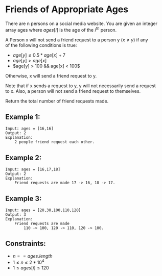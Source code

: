 # Friends of Appropriate Ages

There are n persons on a social media website. You are given an integer  
array ages where $ages[i]$ is the age of the $i^{th}$ person.

A Person x will not send a friend request to a person y $(x \ne y)$ if any  
of the following conditions is true:

* $age[y] \le 0.5 * age[x] + 7$
* $age[y] > age[x]$
* $age[y] > 100 && age[x] < 100$

Otherwise, x will send a friend request to y.

Note that if x sends a request to y, y will not necessarily send a request  
to x. Also, a person will not send a friend request to themselves.

Return the total number of friend requests made.

 

## Example 1:

    Input: ages = [16,16]
    Output: 2
    Explanation: 
        2 people friend request each other.

## Example 2:

    Input: ages = [16,17,18]
    Output: 2
    Explanation: 
        Friend requests are made 17 -> 16, 18 -> 17.

## Example 3:

    Input: ages = [20,30,100,110,120]
    Output: 3
    Explanation: 
        Friend requests are made 
            110 -> 100, 120 -> 110, 120 -> 100.

 

## Constraints:

* $n == ages.length$
* $1 \le n \le 2 * 10^4$
* $1 \le ages[i] \le 120$


